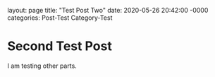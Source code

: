 layout: page
title: "Test Post Two"
date: 2020-05-26 20:42:00 -0000
categories: Post-Test Category-Test

# Second Test Post

I am testing other parts.
